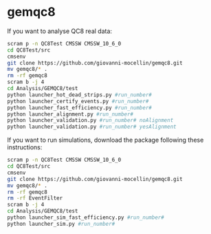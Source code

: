 # gemqc8
If you want to analyse QC8 real data:
```bash
scram p -n QC8Test CMSSW CMSSW_10_6_0
cd QC8Test/src
cmsenv
git clone https://github.com/giovanni-mocellin/gemqc8.git
mv gemqc8/* .
rm -rf gemqc8
scram b -j 4
cd Analysis/GEMQC8/test
python launcher_hot_dead_strips.py #run_number#
python launcher_certify_events.py #run_number#
python launcher_fast_efficiency.py #run_number#
python launcher_alignment.py #run_number#
python launcher_validation.py #run_number# noAlignment
python launcher_validation.py #run_number# yesAlignment
```

If you want to run simulations, download the package following these instructions:
```bash
scram p -n QC8Test CMSSW CMSSW_10_6_0
cd QC8Test/src
cmsenv
git clone https://github.com/giovanni-mocellin/gemqc8.git
mv gemqc8/* .
rm -rf gemqc8
rm -rf EventFilter
scram b -j 4
cd Analysis/GEMQC8/test
python launcher_sim_fast_efficiency.py #run_number#
python launcher_sim.py #run_number#
```

